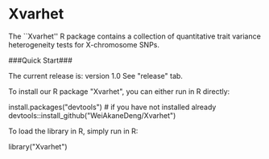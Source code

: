 # Xvarhet

The ``Xvarhet'' R package contains a collection of quantitative trait variance heterogeneity tests for X-chromosome SNPs.

###Quick Start###

The current release is: version 1.0 See "release" tab.

To install our R package "Xvarhet", you can either run in R directly:

install.packages("devtools") # if you have not installed already
devtools::install_github("WeiAkaneDeng/Xvarhet")

To load the library in R, simply run in R:

library("Xvarhet")
